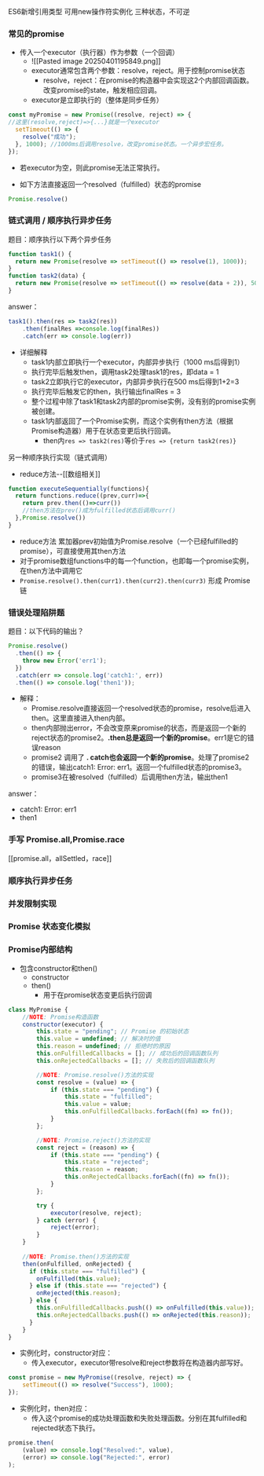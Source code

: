 ES6新增引用类型 可用new操作符实例化
三种状态，不可逆

### 常见的promise
- 传入一个executor（执行器）作为参数（一个回调）
	- ![[Pasted image 20250401195849.png]]
	- executor通常包含两个参数：resolve，reject。用于控制promise状态
		- resolve，reject：在promise的构造器中会实现这2个内部回调函数。改变promise的state，触发相应回调。
	- executor是立即执行的（整体是同步任务）
```js
const myPromise = new Promise((resolve, reject) => {
//这里(resolve,reject)=>{...}就是一个executor
  setTimeout(() => {
    resolve("成功");
  }, 1000); //1000ms后调用resolve，改变promise状态。一个异步宏任务。
});
```
- 若executor为空，则此promise无法正常执行。


- 如下方法直接返回一个resolved（fulfilled）状态的promise
```js
Promise.resolve()
```

### 链式调用 / 顺序执行异步任务
题目：顺序执行以下两个异步任务
```js
function task1() {
  return new Promise(resolve => setTimeout(() => resolve(1), 1000));
}
function task2(data) {
  return new Promise(resolve => setTimeout(() => resolve(data + 2)), 500);
}
```
answer：
```js
task1().then(res => task2(res))
	.then(finalRes =>console.log(finalRes))
	.catch(err => console.log(err))
```
- 详细解释
	- task1内部立即执行一个executor，内部异步执行（1000 ms后得到1）
	- 执行完毕后触发then，调用task2处理task1的res，即data = 1
	- task2立即执行它的executor，内部异步执行在500 ms后得到1+2=3
	- 执行完毕后触发它的then，执行输出finalRes = 3
	- 整个过程中除了task1和task2内部的promise实例，没有别的promise实例被创建。
	- task1内部返回了一个Promise实例，而这个实例有then方法（根据Promise构造器）用于在状态变更后执行回调。
		- then内`res => task2(res)`等价于`res => {return task2(res)}`

另一种顺序执行实现（链式调用）
-  reduce方法--[[数组相关]]
```js
function executeSequentially(functions){
  return functions.reduce((prev,curr)=>{
    return prev.then(()=>curr())
    //then方法在prev()成为fulfilled状态后调用curr()
  },Promise.resolve())
}
```
- reduce方法 累加器prev初始值为Promise.resolve（一个已经fulfilled的promise），可直接使用其then方法
- 对于promise数组functions中的每一个function，也即每一个promise实例，在then方法中调用它
- `Promise.resolve().then(curr1).then(curr2).then(curr3)` 形成 Promise 链


### 错误处理陷阱题
题目：以下代码的输出？
```js
Promise.resolve()
  .then(() => {
    throw new Error('err1');
  })
  .catch(err => console.log('catch1:', err))
  .then(() => console.log('then1'));
```
- 解释：
	- Promise.resolve直接返回一个resolved状态的promise，resolve后进入then。这里直接进入then内部。
	- then内部抛出error，不会改变原来promise的状态，而是返回一个新的reject状态的promise2。**.then总是返回一个新的promise**。err1是它的错误reason
	- promise2 调用了 **. catch也会返回一个新的promise**。处理了promise2的错误，输出catch1: Error: err1。返回一个fulfilled状态的promise3。
	- promise3在被resolved（fulfilled）后调用then方法，输出then1

answer：
- catch1: Error: err1
- then1
### 手写 Promise.all,Promise.race
[[promise.all，allSettled，race]]
### 顺序执行异步任务

### 并发限制实现

### Promise 状态变化模拟

### Promise内部结构
- 包含constructor和then()
	- constructor
	- then()
		- 用于在promise状态变更后执行回调
```js
class MyPromise {
    //NOTE: Promise构造函数
    constructor(executor) {
        this.state = "pending"; // Promise 的初始状态
        this.value = undefined; // 解决时的值
        this.reason = undefined; // 拒绝时的原因
        this.onFulfilledCallbacks = []; // 成功后的回调函数队列
        this.onRejectedCallbacks = []; // 失败后的回调函数队列

        //NOTE: Promise.resolve()方法的实现
        const resolve = (value) => {
            if (this.state === "pending") {
                this.state = "fulfilled";
                this.value = value;
                this.onFulfilledCallbacks.forEach((fn) => fn());
            }
        };

        //NOTE: Promise.reject()方法的实现
        const reject = (reason) => {
            if (this.state === "pending") {
                this.state = "rejected";
                this.reason = reason;
                this.onRejectedCallbacks.forEach((fn) => fn());
            }
        };

        try {
            executor(resolve, reject);
        } catch (error) {
            reject(error);
        }
    }
    
    //NOTE: Promise.then()方法的实现
    then(onFulfilled, onRejected) {
      if (this.state === "fulfilled") {
        onFulfilled(this.value);
      } else if (this.state === "rejected") {
        onRejected(this.reason);
      } else {
        this.onFulfilledCallbacks.push(() => onFulfilled(this.value));
        this.onRejectedCallbacks.push(() => onRejected(this.reason));
      }
    }
}

```

- 实例化时，constructor对应：
	- 传入executor，executor带resolve和reject参数将在构造器内部写好。
```js
const promise = new MyPromise((resolve, reject) => {
    setTimeout(() => resolve("Success"), 1000);
});
```
- 实例化时，then对应：
	- 传入这个promise的成功处理函数和失败处理函数。分别在其fulfilled和rejected状态下执行。
```js
promise.then(
    (value) => console.log("Resolved:", value), 
    (error) => console.log("Rejected:", error)
);
```